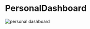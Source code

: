 # PersonalDashboard
![personal dashboard](https://user-images.githubusercontent.com/67318248/90859666-40d50500-e3a6-11ea-8776-44bbce9e44f2.jpeg)
